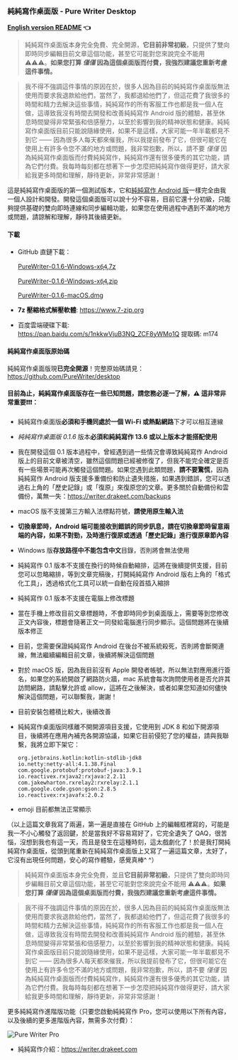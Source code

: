### 純純寫作桌面版 - Pure Writer Desktop

**[English version README](./desktop_en) 👈**



> 純純寫作桌面版本身完全免費、完全開源，**它目前非常初級**，只提供了雙向即時同步編輯目前文章這個功能，甚至它可能對您來說完全不能用 ⚠️⚠️⚠️。**如果您打算 _僅僅_ 因為這個桌面版而付費，我強烈建議您重新考慮這件事情。**

> 我不得不強調這件事情的原因在於，很多人因為目前的純純寫作桌面版無法使用而要求我退款給他們，當然了，我都退給他們了，但這花費了我很多的時間和精力去解決這些事情，純純寫作的所有客服工作也都是我一個人在做，這導致我沒有時間去開發和改善純純寫作 Android 版的體驗，甚至休息時間變得非常緊張和倍感壓力，以至於影響到我的精神狀態和健康。純純寫作桌面版目前只能說隨緣使用，如果不是這樣，大家可能一年半載都見不到它 —— 因為很多人每天都來催我，所以我提前發布了它，但很可能它在使用上有許多令您不滿的地方或問題，我非常抱歉，所以，請不要 _僅僅_ 因為純純寫作桌面版而付費純純寫作，純純寫作還有很多優秀的其它功能，請為它們付費。我每時每刻都在想著下一步怎麼把純純寫作做得更好，請大家給我更多時間和理解，靜待更新，非常非常感謝！

這是純純寫作桌面版的第一個測試版本，它和[純純寫作 Android 版](https://writer.drakeet.com)一樣完全由我一個人設計和開發。開發這個桌面版可以說十分不容易，目前它還十分初級，只能夠提供基礎的雙向即時連線和同步編輯功能，如果您在使用過程中遇到不滿的地方或問題，請諒解和理解，靜待其後續更新。

#### 下載

- GitHub 直鏈下載：

  [PureWriter-0.1.6-Windows-x6̥4̥.7z](https://github.com/PureWriter/desktop/releases/download/0.1.6/PureWriter-0.1.6-Windows-x64.7z)

  [PureWriter-0.1.6-Windows-x6̥4̥.zip](https://github.com/PureWriter/desktop/releases/download/0.1.6/PureWriter-0.1.6-Windows-x64.zip)

  [PureWriter-0.1.6-macOS.dmg](https://github.com/PureWriter/desktop/releases/download/0.1.6/PureWriter-0.1.6-macOS.dmg)

- **7z 壓縮格式解壓軟體**: https://www.7-zip.org

- 百度雲端硬碟下載: https://pan.baidu.com/s/1nkkwVjuB3NQ_ZCF8yWMo1Q 提取碼: m174

#### 純純寫作桌面版原始碼

純純寫作桌面版現**已完全開源**！完整原始碼請見：https://github.com/PureWriter/desktop

#### 目前為止，純純寫作桌面版存在一些已知問題，請您務必逐一了解，⚠️ 這非常非常重要❗️❗️❗️：

- 純純寫作桌面版**必須和手機同處於一個 Wi-Fi 或熱點網路**下才可以相互連線

- *純純寫作桌面版 0.1.6* 版本**必須和純純寫作 13.6 或以上版本才能搭配使用**

- 我在開發這個 0.1 版本過程中，曾經遇到過一些情況會導致純純寫作 Android 版上的目前文章被清空，雖然這個問題已經被修復了，但我不能完全確定是否有一些場景可能再次觸發這個問題。如果您遇到此類問題，**請不要驚慌**，因為純純寫作 Android 版支援多重備份和防止遺失措施，如果遇到錯誤，您可以透過右上角的「歷史記錄」或「復原」來復原您的文章。更多關於自動備份和雲備份，萬無一失：https://writer.drakeet.com/backups

- macOS 版不支援第三方輸入法標點符號，**請使用原生輸入法**

- **切換章節時，Android 端可能接收到錯誤的同步訊息，請在切換章節時留意兩端的內容，如果不對勁，及時進行復原或透過「歷史記錄」進行復原章節內容**

- Windows 版**存放路徑中不能包含中文**目錄，否則將會無法使用

- 純純寫作 0.1 版本不支援在換行的時候自動縮排，這將在後續提供支援，目前您可以忽略縮排，等到文章完稿後，打開純純寫作 Android 版右上角的「格式化工具」，透過格式化工具可以統一自動在段首插入縮排

- 純純寫作 0.1 版本不支援在電腦上修改標題

- 當在手機上修改目前文章標題時，不會即時同步到桌面版上，需要等到您修改正文內容後，標題會隨著正文一同發給電腦進行同步顯示。這個問題將在後續版本修正

- 目前，您需要保證純純寫作 Android 在後台不被系統殺死，否則將會斷開連線，無法繼續編輯目前文章，後續將解決這個問題

- 對於 macOS 版，因為我目前沒有 Apple 開發者帳號，所以無法對應用進行簽名，如果您的系統開啟了網路防火牆，mac 系統會每次詢問使用者是否允許其訪問網路，請點擊允許或 allow，這將在之後解決，或者如果您知道如何儘快解決這個問題，可以聯繫我，謝謝！

- 目前安裝包體積比較大，後續改善

- 純純寫作桌面版同樣離不開開源項目支援，它使用到 JDK 8 和如下開源項目，後續將在應用內補充各開源協議，如果它目前侵犯了您的權益，請與我聯繫，我將立即下架它：

    ```
    org.jetbrains.kotlin:kotlin-stdlib-jdk8
    io.netty:netty-all:4.1.38.Final
    com.google.protobuf:protobuf-java:3.9.1
    io.reactivex.rxjava2:rxjava:2.2.11
    com.jakewharton.rxrelay2:rxrelay:2.1.1
    com.google.code.gson:gson:2.8.5
    io.reactivex:rxjavafx:2.0.2
    ```

- emoji 目前都無法正常顯示

（以上這篇文章我寫了兩遍，第一遍是直接在 GitHub 上的編輯框裡寫的，可能是我一不小心觸發了返回鍵，於是當我好不容易寫好了，它完全遺失了 QAQ，很苦惱，沒想到我也有這一天，而且是發生在這種時刻，這太戲劇化了！於是我打開純純寫作桌面版，從頭到尾重新在純純寫作桌面版上又寫了一遍這篇文章，太好了，它沒有出現任何問題，安心的寫作體驗，感覺真棒^ ^）

> 純純寫作桌面版本身完全免費，並且**它目前非常初級**，只提供了雙向即時同步編輯目前文章這個功能，甚至它可能對您來說完全不能用 ⚠️⚠️⚠️。**如果您打算 _僅僅_ 因為這個桌面版而付費，我強烈建議您重新考慮這件事情。**

> 我不得不強調這件事情的原因在於，很多人因為目前的純純寫作桌面版無法使用而要求我退款給他們，當然了，我都退給他們了，但這花費了我很多的時間和精力去解決這些事情，純純寫作的所有客服工作也都是我一個人在做，這導致我沒有時間去開發和改善純純寫作 Android 版的體驗，甚至休息時間變得非常緊張和倍感壓力，以至於影響到我的精神狀態和健康。純純寫作桌面版目前只能說隨緣使用，如果不是這樣，大家可能一年半載都見不到它 —— 因為很多人每天都來催我，所以我提前發布了它，但很可能它在使用上有許多令您不滿的地方或問題，我非常抱歉，所以，請不要 _僅僅_ 因為純純寫作桌面版而付費純純寫作，純純寫作還有很多優秀的其它功能，請為它們付費。我每時每刻都在想著下一步怎麼把純純寫作做得更好，請大家給我更多時間和理解，靜待更新，非常非常感謝！

更多純純寫作進階版功能（只要您啟動純純寫作 Pro，您可以使用以下所有內容，以及後續的更多進階版內容，無需多次付費）：

![Pure Writer Pro](https://user-images.githubusercontent.com/5214214/65221084-d741dc00-daee-11e9-980d-3f6d7d234d29.png)

- 純純寫作介紹：https://writer.drakeet.com